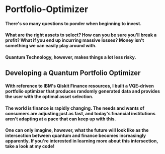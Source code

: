 # Portfolio-Optimizer

#### There's so many questions to ponder when beginning to invest. 

#### What are the right assets to select? How can you be sure you'll break a profit? What if you end up incurring massive losses? Money isn't something we can easily play around with.

#### Quantum Technology, however, makes things a lot less risky. 

## Developing a Quantum Portfolio Optimizer

#### With reference to IBM's Qiskit Finance resources, I built a VQE-driven portfolio optimizer that produces randomly generated data and provides the user with the optimal asset selection.

#### The world is finance is rapidly changing. The needs and wants of consumers are adjusting just as fast, and today's financial institutions aren't adapting at a pace that can keep up with this. 

#### One can only imagine, however, what the future will look like as the intersection between quantum and finance becomes increasingly apparently. If you're interested in learning more about this intersection, take a look at my code!

